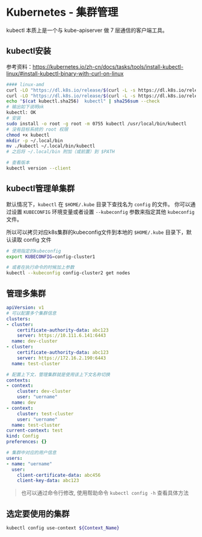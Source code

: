 # Kubernetes - 集群管理

kubectl 本质上是一个与 kube-apiserver 做 7 层通信的客户端工具。

## kubectl安装

参考资料：https://kubernetes.io/zh-cn/docs/tasks/tools/install-kubectl-linux/#install-kubectl-binary-with-curl-on-linux

```bash
#### linux-amd
curl -LO "https://dl.k8s.io/release/$(curl -L -s https://dl.k8s.io/release/stable.txt)/bin/linux/amd64/kubectl"
curl -LO "https://dl.k8s.io/release/$(curl -L -s https://dl.k8s.io/release/stable.txt)/bin/linux/amd64/kubectl.sha256"
echo "$(cat kubectl.sha256)  kubectl" | sha256sum --check
# 输出如下说明ok
kubectl: OK
# 安装
sudo install -o root -g root -m 0755 kubectl /usr/local/bin/kubectl
# 没有目标系统的 root 权限
chmod +x kubectl
mkdir -p ~/.local/bin
mv ./kubectl ~/.local/bin/kubectl
# 之后将 ~/.local/bin 附加（或前置）到 $PATH

# 查看版本
kubectl version --client
```

## kubectl管理单集群

默认情况下，`kubectl` 在 `$HOME/.kube` 目录下查找名为 `config` 的文件。 你可以通过设置 `KUBECONFIG` 环境变量或者设置 `--kubeconfig` 参数来指定其他 `kubeconfig` 文件。

所以可以拷贝对应k8s集群的kubeconfig文件到本地的 `$HOME/.kube` 目录下，默认读取 config 文件

```bash
# 使用指定的kubeconfig
export KUBECONFIG=config-cluster1

# 或者在执行命令的时候加上参数
kubectl --kubeconfig config-cluster2 get nodes
```

## 管理多集群

```yaml
apiVersion: v1
# 可以配置多个集群信息
clusters:
- cluster:
    certificate-authority-data: abc123
    server: https://10.111.6.141:6443
  name: dev-cluster
- cluster:
    certificate-authority-data: abc123
    server: https://172.16.2.190:6443
  name: test-cluster

# 配置上下文，管理集群就是使用该上下文名称切换
contexts:
- context:
    cluster: dev-cluster
    user: "uername"
  name: dev
- context:
    cluster: test-cluster
    user: "uername"
  name: test-cluster
current-context: test
kind: Config
preferences: {}

# 集群中对应的用户信息
users:
- name: "uername"
  user:
    client-certificate-data: abc456
    client-key-data: abc123
```

> 也可以通过命令行修改, 使用帮助命令 `kubectl config -h` 查看具体方法

## 选定要使用的集群

```bash
kubectl config use-context ${Context_Name}
```
